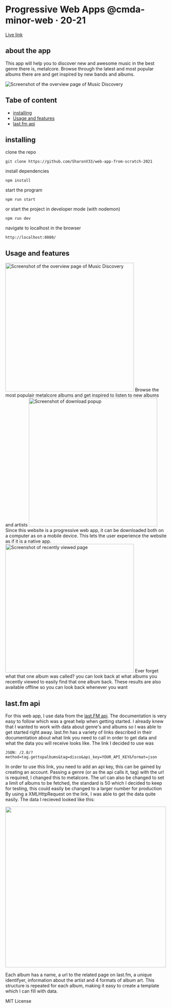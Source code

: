 # Progressive Web Apps @cmda-minor-web · 20-21

[Live link](https://music-discovery-cmd.herokuapp.com/)

## about the app
This app will help you to discover new and awesome music in the best genre there is, metalcore. Browse through the 
latest and most popular albums there are and get inspired by new bands and albums. 

<img src="https://i.ibb.co/wWtcqp3/image.png" alt="Screenshot of the overview page of Music Discovery">

## Tabe of content
* [installing](#installing)
* [Usage and features](#usage-and-features)
* [last.fm api](#last.fm-api)

## installing
clone the repo
```
git clone https://github.com/SharonV33/web-app-from-scratch-2021
```
install dependencies
```
npm install
```
start the program
```
npm run start
```
or start the project in developer mode (with nodemon)
```
npm run dev
```
navigate to localhost in the browser
```
http://localhost:8080/
```


## Usage and features
<img src="https://i.ibb.co/wWtcqp3/image.png" alt="Screenshot of the overview page of Music Discovery" width="400">
Browse the most populair metalcore albums and get inspired to listen to new albums and artists

<img src="https://i.ibb.co/cCRkrxP/image.png" alt="Screenshot of download popup" width="400">
Since this website is a progressive web app, it can be downloaded both on a computer as on a mobile device.
This lets the user experience the website as if it is a native app.

<img src="https://i.ibb.co/PGqL4tZ/image.png" alt="Screenshot of recently viewed page" width="400">
Ever forget what that one album was called? you can look back at what albums you recently viewed to easily find
that one album back. These results are also available offline so you can look back whenever you want


## last.fm api
For this web app, I use data from the [last.FM api](https://www.last.fm/api). The documentation is very easy to follow
which was a great help when getting started. I already knew that I wanted to work with data about genre's and albums so
I was able to get started right away. last.fm has a variety of links described in their documentation about what link
you need to call in order to get data and what the data you will receive looks like. The link I decided to use was 
```
JSON: /2.0/?method=tag.gettopalbums&tag=disco&api_key=YOUR_API_KEY&format=json 
```
In order to use this link, you need to add an api key, this can be gained by creating an account. Passing a genre (or as the api calls it, tag)
with the url is required, I changed this to metalcore. The url can also be changed to set a limit of albums to be fetched, the
standard is 50 which I decided to keep for testing, this could easily be changed to a larger number for production
By using a XMLHttpRequest on the link, I was able to get the data quite easily. The data I recieved looked like this:

<img src="https://i.ibb.co/x3d6YrY/Screenshot-2021-02-05-at-10-27-03.png" width="500">

Each album has a name, a url to the related page on last.fm, a unique identifyer, information about the artist and 4 formats
of album art. This structure is repeated for each album, making it easy to create a template which I can fill with data.


MIT License
